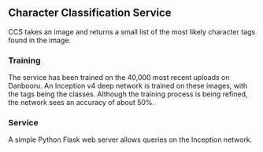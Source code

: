 ## Character Classification Service

CCS takes an image and returns a small list of the most likely character tags found in the image.

### Training

The service has been trained on the 40,000 most recent uploads on Danbooru. An Inception v4 deep network is trained on these images, with the tags being the classes. Although the training process is being refined, the network sees an accuracy of about 50%.

### Service

A simple Python Flask web server allows queries on the Inception network. 
